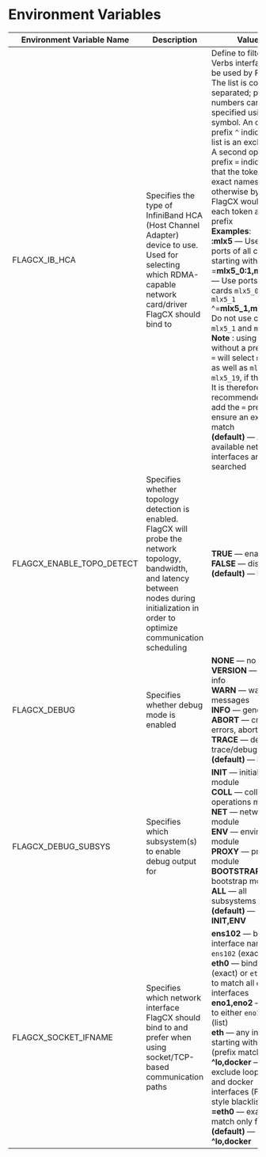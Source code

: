 # Environment Variables

| Environment Variable Name | Description                                                  | Values                                                       |
| ------------------------- | ------------------------------------------------------------ | ------------------------------------------------------------ |
| FLAGCX_IB_HCA             | Specifies the type of InfiniBand HCA (Host Channel Adapter) device to use. Used for selecting which RDMA-capable network card/driver FlagCX should bind to | Define to filter IB Verbs interfaces to be used by FlagCX . The list is comma-separated; port numbers can be specified using the `:` symbol. An optional prefix `^` indicates the list is an exclude list. A second optional prefix `=` indicates that the tokens are exact names, otherwise by default FlagCX would treat each token as a prefix<br />**Examples**:<br/>**:mlx5** — Use all ports of all cards starting with mlx5<br/>=**mlx5_0:1,mlx5_1:1** — Use ports 1 of cards `mlx5_0` and `mlx5_1` <br/>^=**mlx5_1,mlx5_4** — Do not use cards `mlx5_1` and `mlx5_4`.<br />**Note** : using `mlx5_1` without a preceding `=` will select `mlx5_1` as well as `mlx5_10` to `mlx5_19`, if they exist. It is therefore always recommended to add the `=` prefix to ensure an exact match<br />**(default)** — All available network interfaces are searched |
| FLAGCX_ENABLE_TOPO_DETECT | Specifies whether topology detection is enabled. FlagCX will probe the network topology, bandwidth, and latency between nodes during initialization in order to optimize communication scheduling | **TRUE** — enable<br />**FALSE** — disable<br />**(default)** — **FALSE** |
| FLAGCX_DEBUG              | Specifies whether debug mode is enabled                      | **NONE** — no logs<br/>**VERSION** — version info<br/>**WARN** — warning messages<br/>**INFO** — general info<br/>**ABORT** — critical errors, abort<br/>**TRACE** — detailed trace/debug info<br />**(default)** — **NONE** |
| FLAGCX_DEBUG_SUBSYS       | Specifies which subsystem(s) to enable debug output for      | **INIT** — initialization module <br />**COLL** — collective operations module<br /> **NET** — network module <br />**ENV** — environment module <br />**PROXY** — proxy module <br />**BOOTSTRAP** — bootstrap module<br /> **ALL** — all subsystems <br />**(default)** — **INIT,ENV** |
| FLAGCX_SOCKET_IFNAME      | Specifies which network interface FlagCX should bind to and prefer when using socket/TCP-based communication paths | **ens102** — bind to interface named `ens102` (exact)<br/> **eth0** — bind to `eth0` (exact) or `eth` prefix to match all `eth*` interfaces<br/> **eno1,eno2** — bind to either `eno1` or `eno2` (list)<br/> **eth** — any interface starting with `eth` (prefix match)<br/> **^lo,docker**  — exclude loopback and docker interfaces (FlagCX-style blacklist)<br/> **=eth0** — exact-match only for `eth0`<br/>**(default)** — **^lo,docker** |

